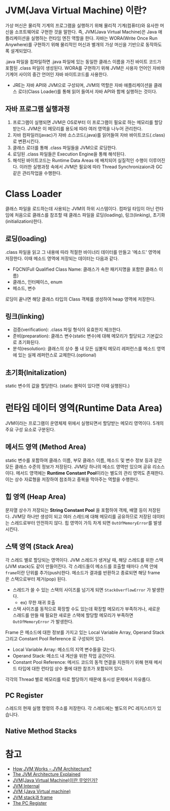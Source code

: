 # JVM(Java Virtual Machine) 이란?
가상 머신은 물리적 기계의 프로그램을 실행하기 위해 물리적 기계(컴퓨터)와 유사한 머신을 소프트웨어로 구현한 것을 말한다. 즉, JVM(Java Virtual Machine)은 Java 애플리케이션을 실행하는 런타임 엔진 역할을 한다. 자바는 WORA(Write Once Run Anywhere)를 구현하기 위해 물리적인 머신과 별개의 가상 머신을 기반으로 동작하도록 설계되었다.

.java 파일을 컴파일하면 .java 파일에 있는 동일한 클래스 이름을 가진 바이트 코드가 포함된 .class 파일이 생성된다. WORA를 구현하기 위해 JVM은 사용자 언어인 자바와 기계어 사이의 중간 언어인 자바 바이트코드를 사용한다.

- JRE는 자바 API와 JVM으로 구성되며, JVM의 역할은 자바 애플리케이션을 클래스 로더(Class Loader)를 통해 읽어 들여서 자바 API와 함께 실행하는 것이다.

## 자바 프로그램 실행과정
1. 프로그램이 실행되면 JVM은 OS로부터 이 프로그램이 필요로 하는 메모리를 할당받는다. JVM은 이 메모리를 용도에 따라 여러 영역을 나누어 관리한다.
2. 자바 컴파일러(javac)가 자바 소스코드(.java)를 읽어들여 자바 바이트코드(.class)로 변환시킨다.
3. 클래스 로더를 통해 .class 파일들을 JVM으로 로딩한다.
4. 로딩된 .class 파일들은 Execution Engine을 통해 해석된다.
5. 해석된 바이트코드는 Runtime Data Areas 에 배치되어 실질적인 수행이 이루어진다. 이러한 실행과정 속에서 JVM은 필요에 따라 Thread Synchronizaion과 GC같은 관리작업을 수행한다.

# Class Loader
클래스 파일을 로드하는데 사용되는 JVM의 하위 시스템이다. 컴파일 타임이 아닌 런타임에 처음으로 클래스를 참조할 때 클래스 파일을 로딩(loading), 링크(linking), 초기화(initialization)한다.
## 로딩(loading)
.class 파일을 읽고 그 내용에 따라 적절한 바이너리 데이터를 만들고 '메소드' 영역에 저장한다. 이때 메소드 영역에 저장되는 데이터는 다음과 같다.
- FQCN(Full Qualified Class Name: 클래스가 속한 패키지명을 포함한 클래스 이름)
- 클래스, 인터페이스, enum
- 메소드, 변수

로딩이 끝나면 해당 클래스 타입의 Class 객체를 생성하여 heap 영역에 저장한다.

## 링크(linking)
- 검증(verification): .class 파일 형식이 유효한지 체크한다.
- 준비(preparation): 클래스 변수(static 변수)에 대해 메모리가 할당되고 기본값으로 초기화된다. 
- 분석(resolution): 클래스의 상수 풀 내 모든 심볼릭 메모리 레퍼런스를 메소드 영역에 있는 실제 레퍼런스로 교체한다.(optional)

## 초기화(Initalization)
static 변수의 값을 할당한다. (static 블럭이 있다면 이때 실행된다.) 

# 런타임 데이터 영역(Runtime Data Area)
JVM이라는 프로그램이 운영체제 위에서 실행되면서 할당받는 메모리 영역이다. 5개의 주요 구성 요소로 구분된다.

## 메서드 영역 (Method Area)
static 변수를 포함하여 클래스 이름, 부모 클래스 이름, 메소드 및 변수 정보 등과 같은 모든 클래스 수준의 정보가 저장된다. JVM당 하나의 메소드 영역만 있으며 공유 리소스이다. 메서드 영역에는 **Runtime Constant Pool**이라는 별도의 관리 영역도 존재한다. 이는 상수 자료형을 저장하여 참조하고 중복을 막아주는 역할을 수행한다.

## 힙 영역 (Heap Area)
문자열 상수가 저장되는 **String Constant Pool** 을 포함하여 객체, 배열 등이 저장된다. JVM당 하나만 생성이 되고 여러 스레드에 대해 메모리를 공유하므로 저장된 데이터는 스레드로부터 안전하지 않다. 힙 영역이 가득 차게 되면 `OutOfMemoryError`를 발생시킨다.

## 스택 영역 (Stack Area)
각 스레드 별로 할당되는 영역이다. JVM 스레드가 생겨날 때, 해당 스레드를 위한 스택(JVM stack)도 같이 만들어진다. 각 스레드들이 메소드를 호출할 때마다 스택 안에 `frame`이란 단위를 추가(push)한다. 메소드가 결과를 반환하고 종료되면 해당 frame 은 스택으로부터 제거(pop) 된다. 
- 스레드가 쓸 수 있는 스택의 사이즈를 넘기게 되면 `StackOverflowError` 가 발생한다.
  - ex) 무한 재귀 호출
- 스택 사이즈를 동적으로 확장할 수도 있는데 확장할 메모리가 부족하거나, 새로운 스래드를 만들 때 필요한 새로운 스택에 할당할 메모리가 부족하면 `OutOfMemoryError` 가 발생한다.

Frame 은 메소드에 대한 정보를 가지고 있는 Local Variable Array, Operand Stack 그리고 Constant Pool Reference 로 구성되어 있다.
- Local Variable Array: 메소드의 지역 변수들을 갖는다.
- Operand Stack: 메소드 내 계산을 위한 작업 공간이다.
- Constant Pool Reference: 메서드 코드의 동적 연결을 지원하기 위해 현재 메서드 타입에 대한 런타임 상수 풀에 대한 참조가 포함되어 있다.

각각의 Thread 별로 메모리를 따로 할당하기 때문에 동시성 문제에서 자유롭다.

## PC Register
스레드의 현재 실행 명령의 주소를 저장한다. 각 스레드에는 별도의 PC 레지스터가 있습니다.
## Native Method Stacks


# 참고
- [How JVM Works – JVM Architecture?](https://www.geeksforgeeks.org/jvm-works-jvm-architecture/)
- [The JVM Architecture Explained](https://dzone.com/articles/jvm-architecture-explained)
- [JVM(Java Virtual Machine)이란 무엇인가?](https://asfirstalways.tistory.com/158)
- [JVM Internal](https://d2.naver.com/helloworld/1230)
- [JVM (Java Virtual machine)](https://velog.io/@ddangle/Java-JVMJava-Virtual-Machine)
- [JVM stack과 frame](https://johngrib.github.io/wiki/jvm-stack/)
- [The PC Register](https://docs.oracle.com/javase/specs/jvms/se8/html/jvms-2.html)